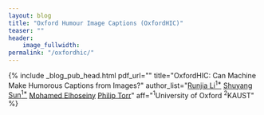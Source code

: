 ```yaml
---
layout: blog
title: "Oxford Humour Image Captions (OxfordHIC)"
teaser: ""
header:
    image_fullwidth: 
permalink: "/oxfordhic/"
---
```


{%  include _blog_pub_head.html 
            pdf_url=""
            title="OxfordHIC: Can Machine Make Humorous Captions from Images?"
            author_list="[Runjia Li<sup>1*</sup>](https://www.linkedin.com/in/runjiali-b169451a9/) [Shuyang Sun<sup>1*</sup>](https://kevin-ssy.github.io/) [Mohamed Elhoseiny](https://www.mohamed-elhoseiny.com/) [Philip Torr](https://eng.ox.ac.uk/people/philip-torr/)"
            aff="<sup>1</sup>University of Oxford <sup>2</sup>KAUST"
%}    
